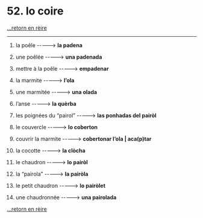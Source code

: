 # 52. lo coire

[...retorn en rèire](../sommaire.md)

---

1. la poêle -----> **la padena**

2. une poêlée -----> **una padenada**

3. mettre à la poêle -----> **empadenar**

4. la marmite -----> **l’ola**

5. une marmitée -----> **una olada**

6. l’anse -----> **la quèrba**

7. les poignées du “pairol” -----> **las ponhadas del pairòl**

8. le couvercle -----> **lo coberton**

9. couvrir la marmite -----> **cobertonar l’ola | aca(p)tar**

10. la cocotte -----> **la clòcha**

11. le chaudron -----> **lo pairòl**

12. la “pairola” -----> **la pairòla**

13. le petit chaudron -----> **lo pairòlet**

14. une chaudronnée -----> **una pairolada**

[...retorn en rèire](../sommaire.md)

